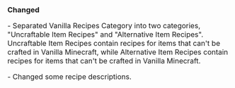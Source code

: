 ### Changed
<font size="3">
<p>- Separated Vanilla Recipes Category into two categories, "Uncraftable Item Recipes" and "Alternative Item Recipes". Uncraftable Item Recipes contain recipes for items that can't be crafted in Vanilla Minecraft, while Alternative Item Recipes contain recipes for items that can't be crafted in Vanilla Minecraft.</p>
<p>- Changed some recipe descriptions.</p>
</font>